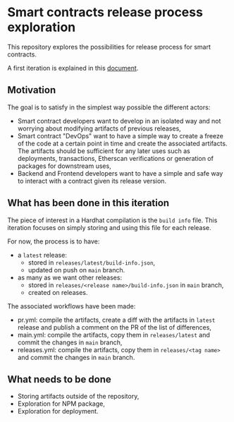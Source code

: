 # Smart contracts release process exploration

This repository explores the possibilities for release process for smart contracts.

A first iteration is explained in this [document](README-v1.md).

## Motivation

The goal is to satisfy in the simplest way possible the different actors:

- Smart contract developers want to develop in an isolated way and not worrying about modifying artifacts of previous releases,
- Smart contract "DevOps" want to have a simple way to create a freeze of the code at a certain point in time and create the associated artifacts. The artifacts should be sufficient for any later uses such as deployments, transactions, Etherscan verifications or generation of packages for downstream uses,
- Backend and Frontend developers want to have a simple and safe way to interact with a contract given its release version.

## What has been done in this iteration

The piece of interest in a Hardhat compilation is the `build info` file. This iteration focuses on simply storing and using this file for each release.

For now, the process is to have:

- a `latest` release:
  - stored in `releases/latest/build-info.json`,
  - updated on push on `main` branch.
- as many as we want other releases:
  - stored in `releases/<release name>/build-info.json` in `main` branch,
  - created on releases.

The associated workflows have been made:

- pr.yml: compile the artifacts, create a diff with the artifacts in `latest` release and publish a comment on the PR of the list of differences,
- main.yml: compile the artifacts, copy them in `releases/latest` and commit the changes in `main` branch,
- releases.yml: compile the artifacts, copy them in `releases/<tag name>` and commit the changes in `main` branch.

## What needs to be done

- Storing artifacts outside of the repository,
- Exploration for NPM package,
- Exploration for deployment.
